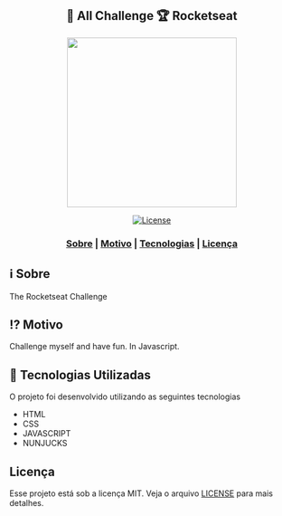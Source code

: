 <h2 align="center">
🎯 All Challenge 🏆 Rocketseat
</h2>

<p align="center"> 
<img src="" width="300" heigth="300">
</p>

<p align="center">
  <a href="LICENSE" >
<img alt="License" src="https://img.shields.io/badge/license-MIT-%23F8952D">
  </a>
</p>

<h3 align="center">  
  <a href="#information_source-sobre">Sobre</a> |
  <a href="#interrobang-motivo">Motivo</a> | 
  <a href="#rocket-tecnologias-utilizadas">Tecnologias</a> | 
  <a href="#licença">Licença</a> 
</h3>


## :information_source: Sobre

The Rocketseat Challenge 

## :interrobang: Motivo

Challenge myself and have fun. In Javascript.

## :rocket: Tecnologias Utilizadas

O projeto foi desenvolvido utilizando as seguintes tecnologias

- HTML
- CSS
- JAVASCRIPT
- NUNJUCKS

## Licença
Esse projeto está sob a licença MIT. Veja o arquivo [LICENSE](LICENSE) para mais detalhes.
